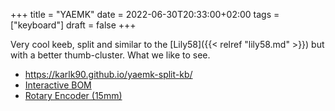 +++
title = "YAEMK"
date = 2022-06-30T20:33:00+02:00
tags = ["keyboard"]
draft = false
+++

Very cool keeb, split and similar to the [Lily58]({{< relref "lily58.md" >}}) but with a better thumb-cluster.
What we like to see.

-   <https://karlk90.github.io/yaemk-split-kb/>
-   [Interactive BOM](https://karlk90.github.io/yaemk-split-kb/yaemk_rev_1_2.html)
-   [Rotary Encoder (15mm)](https://www.aliexpress.com/item/32953620639.html?algo_pvid=aed09285-b172-4fc1-8bed-f1c87792538c&algo_exp_id=aed09285-b172-4fc1-8bed-f1c87792538c-22&pdp_ext_f=%7B%22sku_id%22%3A%2266361066904%22%7D&pdp_npi=2%40dis%21EUR%21%211.65%21%21%211.7%21%21%400b0a050b16566691784281261ebe42%2166361066904%21sea)
